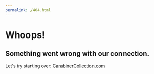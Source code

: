 ```yaml
---
permalink: /404.html
---
```


# Whoops!
## Something went wrong with our connection.

Let's try starting over: [CarabinerCollection.com](carabinercollection.com)